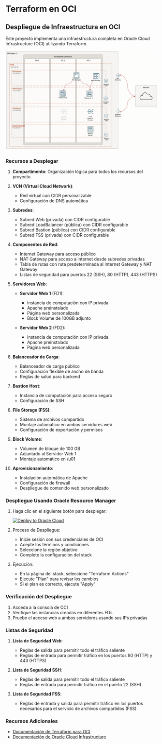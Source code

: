 # Terraform en OCI

## Despliegue de Infraestructura en OCI

Este proyecto implementa una infraestructura completa en Oracle Cloud Infrastructure (OCI) utilizando Terraform.

![](Local_block_volumes.png)


### Recursos a Desplegar

1. **Compartimento**: Organización lógica para todos los recursos del proyecto.
2. **VCN (Virtual Cloud Network)**:
   - Red virtual con CIDR personalizable
   - Configuración de DNS automática

3. **Subredes**:
   - Subred Web (privada) con CIDR configurable
   - Subred LoadBalancer (pública) con CIDR configurable
   - Subred Bastion (pública) con CIDR configurable
   - Subred FSS (privada) con CIDR configurable

4. **Componentes de Red**:
   - Internet Gateway para acceso público
   - NAT Gateway para acceso a internet desde subredes privadas
   - Tabla de rutas con ruta predeterminada al Internet Gateway y NAT Gateway
   - Listas de seguridad para puertos 22 (SSH), 80 (HTTP), 443 (HTTPS)

5. **Servidores Web**:
   - **Servidor Web 1** (FD1):
     - Instancia de computación con IP privada
     - Apache preinstalado
     - Página web personalizada
     - Block Volume de 100GB adjunto

   - **Servidor Web 2** (FD2):
     - Instancia de computación con IP privada
     - Apache preinstalado
     - Página web personalizada

6. **Balanceador de Carga**:
   - Balanceador de carga público
   - Configuración flexible de ancho de banda
   - Reglas de salud para backend

7. **Bastion Host**:
   - Instancia de computación para acceso seguro
   - Configuración de SSH

8. **File Storage (FSS)**:
   - Sistema de archivos compartido
   - Montaje automático en ambos servidores web
   - Configuración de exportación y permisos

9. **Block Volume**:
   - Volumen de bloque de 100 GB
   - Adjuntado al Servidor Web 1
   - Montaje automático en /u01

10. **Aprovisionamiento**:
    - Instalación automática de Apache
    - Configuración de firewall
    - Despliegue de contenido web personalizado

### Despliegue Usando Oracle Resource Manager

1. Haga clic en el siguiente botón para desplegar:

    [![Deploy to Oracle Cloud](https://oci-resourcemanager-plugin.plugins.oci.oraclecloud.com/latest/deploy-to-oracle-cloud.svg)](https://cloud.oracle.com/resourcemanager/stacks/create?region=home&zipUrl=https://github.com/nuevo-repo/produccion_tf_oci_course/releases/latest/download/LESSON2_second_webserver_in_other_AD.zip)

2. Proceso de Despliegue:
   - Inicie sesión con sus credenciales de OCI
   - Acepte los términos y condiciones
   - Seleccione la región objetivo
   - Complete la configuración del stack

3. Ejecución:
   - En la página del stack, seleccione "Terraform Actions"
   - Ejecute "Plan" para revisar los cambios
   - Si el plan es correcto, ejecute "Apply"

### Verificación del Despliegue

1. Acceda a la consola de OCI
2. Verifique las instancias creadas en diferentes FDs
3. Pruebe el acceso web a ambos servidores usando sus IPs privadas

### Listas de Seguridad

1. **Lista de Seguridad Web**:
   - Reglas de salida para permitir todo el tráfico saliente
   - Reglas de entrada para permitir tráfico en los puertos 80 (HTTP) y 443 (HTTPS)

2. **Lista de Seguridad SSH**:
   - Reglas de salida para permitir todo el tráfico saliente
   - Reglas de entrada para permitir tráfico en el puerto 22 (SSH)

3. **Lista de Seguridad FSS**:
   - Reglas de entrada y salida para permitir tráfico en los puertos necesarios para el servicio de archivos compartidos (FSS)

### Recursos Adicionales

- [Documentación de Terraform para OCI](https://registry.terraform.io/providers/oracle/oci/latest/docs)
- [Documentación de Oracle Cloud Infrastructure](https://docs.oracle.com/iaas/Content/home.htm)